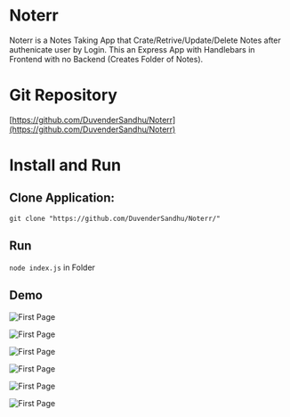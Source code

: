 # Noterr 
Noterr is a Notes Taking App that Crate/Retrive/Update/Delete Notes after authenicate user by Login. This an Express App with Handlebars in Frontend with no Backend (Creates Folder of Notes). 
# Git Repository

[https://github.com/DuvenderSandhu/Noterr](https://github.com/DuvenderSandhu/Noterr)
# Install and Run
## Clone Application: 

```git clone "https://github.com/DuvenderSandhu/Noterr/"```

## Run
```node index.js``` in Folder

## Demo
![First Page](static/Image1.png)

![First Page](static/Image2.png)

![First Page](static/Image3.png)

![First Page](static/Image4.png)

![First Page](static/Image5.png)

![First Page](static/Image6.png)
